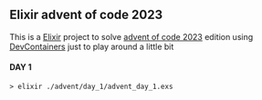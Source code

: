 ## Elixir advent of code 2023

This is a [Elixir](https://elixir-lang.org/docs.html) project to solve [advent of code 2023](https://adventofcode.com/) edition using [DevContainers](https://code.visualstudio.com/docs/devcontainers/containers) just to play around a little bit


#### DAY 1
```
> elixir ./advent/day_1/advent_day_1.exs 
```

